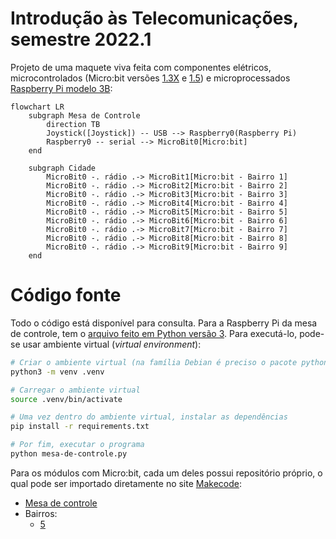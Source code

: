 # Introdução às Telecomunicações, semestre 2022.1

Projeto de uma maquete viva feita com componentes elétricos, microcontrolados (Micro:bit versões [1.3X](https://tech.microbit.org/hardware/1-3-revision/) e [1.5](https://tech.microbit.org/hardware/1-5-revision/)) e microprocessados [Raspberry Pi modelo 3B](https://www.raspberrypi.com/products/raspberry-pi-3-model-b/):

```mermaid
flowchart LR
    subgraph Mesa de Controle
        direction TB
        Joystick([Joystick]) -- USB --> Raspberry0(Raspberry Pi)
        Raspberry0 -- serial --> MicroBit0[Micro:bit]
    end

    subgraph Cidade
        MicroBit0 -. rádio .-> MicroBit1[Micro:bit - Bairro 1]
        MicroBit0 -. rádio .-> MicroBit2[Micro:bit - Bairro 2]
        MicroBit0 -. rádio .-> MicroBit3[Micro:bit - Bairro 3]
        MicroBit0 -. rádio .-> MicroBit4[Micro:bit - Bairro 4]
        MicroBit0 -. rádio .-> MicroBit5[Micro:bit - Bairro 5]
        MicroBit0 -. rádio .-> MicroBit6[Micro:bit - Bairro 6]
        MicroBit0 -. rádio .-> MicroBit7[Micro:bit - Bairro 7]
        MicroBit0 -. rádio .-> MicroBit8[Micro:bit - Bairro 8]
        MicroBit0 -. rádio .-> MicroBit9[Micro:bit - Bairro 9]
    end
```

# Código fonte

Todo o código está disponível para consulta. Para a Raspberry Pi da mesa de controle, tem o [arquivo feito em Python versão 3](https://github.com/boidacarapreta/itl20221/blob/main/mesa-de-controle.py). Para executá-lo, pode-se usar ambiente virtual (_virtual environment_):

```sh
# Criar o ambiente virtual (na família Debian é preciso o pacote python3-env)
python3 -m venv .venv

# Carregar o ambiente virtual
source .venv/bin/activate

# Uma vez dentro do ambiente virtual, instalar as dependências
pip install -r requirements.txt 

# Por fim, executar o programa
python mesa-de-controle.py
```

Para os módulos com Micro:bit, cada um deles possui repositório próprio, o qual pode ser importado diretamente no site [Makecode](https://makecode.microbit.org):

- [Mesa de controle](https://boidacarapreta.github.io/itl20221-mesa-de-controle/)
- Bairros:
  - [5](https://boidacarapreta.github.io/itl20221-bairro-5/)
